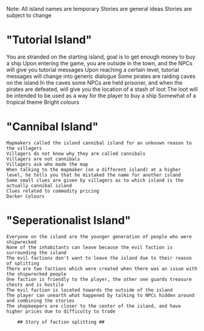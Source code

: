 Note:
  All island names are temporary
  Stories are general ideas
  Stories are subject to change


# "Tutorial Island" #
  You are stranded on the starting island, goal is to get enough money to buy a ship
  Upon entering the game, you are outside in the town, and the NPCs will give you tutorial messages
  Upon reaching a certain level, tutorial messages will change into generic dialogue
  Some pirates are raiding caves on the island
  In the caves some NPCs are held prisoner, and when the pirates are defeated, will give you the location of a stash of loot
  The loot will be intended to be used as a way for the player to buy a ship
	Somewhat of a tropical theme
	Bright colours

# "Cannibal Island" #
	Mapmakers called the island cannibal island for an unknown reason to the villagers
	Villagers do not know why they are called cannibals
	Villagers are not cannibals
	Villagers ask who made the map
	When talking to the mapmaker (on a different island) at a higher level, he tells you that he mistaked the name for another island
	Some small clues are given by villagers as to which island is the actually cannibal island
	Clues related to commodity pricing
	Darker Colours
	
# "Seperationalist Island" #
	Everyone on the island are the younger generation of people who were shipwrecked
	None of the inhabitants can leave because the evil faction is surrounding the island
	The evil factions don't want to leave the island due to their reason of splitting
	There are two factions which were created when there was an issue with the shipwrecked people
	One faction is friendly to the player, the other one guards treasure chests and is hostile
	The evil faction is located towards the outside of the island
	The player can unearth what happened by talking to NPCs hidden around and combining the stories
	The shopkeepers are closer to the center of the island, and have higher prices due to difficulty to trade
	
		## Story of faction splitting ##
